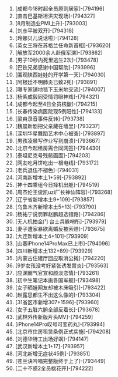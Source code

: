 
1. [成都今18时起全员原则居家]-[794196]
1. [直击巴基斯坦洪灾现场]-[794327]
1. [8月制造业PMI上升]-[793003]
1. [刘彦平被双开]-[794318]
1. [玲娜贝儿说话啦]-[794128]
1. [英女王将在苏格兰任命新首相]-[793620]
1. [解放军2000余人赴俄军演]-[793862]
1. [男子10秒内死里逃生2次]-[793478]
1. [巴铁兄弟感谢中国帮助]-[793996]
1. [围观陕西娃娃的开学第一天]-[794030]
1. [阿根廷不明肺炎已致2死]-[793891]
1. [曝专家铺地毯下玉米地交流]-[794007]
1. [杨紫成毅同受情罚眼神戏]-[794321]
1. [成都今起至4日全员核酸]-[794215]
1. [长春传染病医院现5例阳性]-[794133]
1. [梁爽录音事件反转]-[793738]
1. [魏晨新剧把父亲藏在墙里]-[793237]
1. [深圳华星舞蹈艺术中心被查]-[793897]
1. [男孩凌晨写作业写到崩溃]-[793667]
1. [北京今起租房需合同网签]-[794430]
1. [泰坦尼克号残骸画面]-[794203]
1. [网友吃月饼吃出一根电线]-[793172]
1. [老兵退伍不褪色]-[794031]
1. [河南新增本土1+59]-[793892]
1. [神十四乘组今日择机出舱]-[794519]
1. [周杰伦王俊凯uzi厂长神仙阵容]-[793268]
1. [辽宁省新增本土9+109]-[793857]
1. [乌鲁木齐新增本土5+13]-[793790]
1. [杨祐宁说罚罪赵鹏超选错路]-[794286]
1. [无人机拍金门 台士兵躲哨所]-[793979]
1. [妻子遭家暴欲离婚反被索赔]-[793675]
1. [大连新增本土4+101]-[793909]
1. [山寨iPhone14ProMax已上市]-[794096]
1. [四川新增本土132+89]-[793929]
1. [内蒙古住建厅回应取消公摊]-[794220]
1. [9岁女孩没考好紧张诱发胃炎]-[793563]
1. [应渊霸气官宣和颜淡恋情]-[793261]
1. [初中生笔记本画各国军舰]-[793498]
1. [女子晒娃网友却被木床吸引]-[793422]
1. [赵露思都生不出这么像的]-[793304]
1. [31省区市新增307+1596]-[793960]
1. [女子五脏六腑全部反着长]-[793678]
1. [武林外传新版片头MV]-[794259]
1. [iPhone14Pro叹号可变药丸]-[793994]
1. [北京市住房租赁条例正式实施]-[794208]
1. [刘德华特工出场好飒]-[794147]
1. [武汉新增本土1+17]-[793957]
1. [河北新增无症状45例]-[793851]
1. [苍兰诀吟唱完整版终于上了]-[793449]
1. [二十不惑2全员桃花开]-[794222]